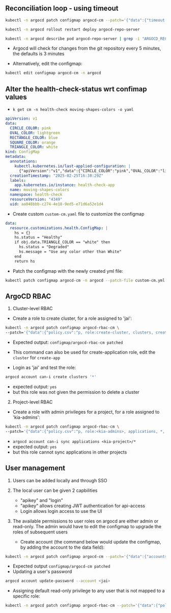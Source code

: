 ## Reconciliation loop - using timeout

```bash
kubectl -n argocd patch configmap argocd-cm --patch='{"data":{"timeout.reconciliation":"300s"}}'
```

```bash
kubectl -n argocd rollout restart deploy argocd-repo-server
```

```bash
kubectl -n argocd describe pod argocd-repo-server | grep -i "ARGOCD_RECONCILIATION_TIMEOUT:" -B1
```

- Argocd will check for changes from the git repository every 5 minutes, the defaults is 3 minutes
  
- Alternatively, edit the configmap:
```bash
kubectl edit configmap argocd-cm -n argocd
```

## Alter the health-check-status wrt confimap values
- `k get cm -n health-check moving-shapes-colors -o yaml`
```yaml
apiVersion: v1
data:
  CIRCLE_COLOR: pink
  OVAL_COLOR: lightgreen
  RECTANGLE_COLOR: blue
  SQUARE_COLOR: orange
  TRIANGLE_COLOR: white
kind: ConfigMap
metadata:
  annotations:
    kubectl.kubernetes.io/last-applied-configuration: |
      {"apiVersion":"v1","data":{"CIRCLE_COLOR":"pink","OVAL_COLOR":"lightgreen","RECTANGLE_COLOR":"blue","SQUARE_COLOR":"orange","TRIANGLE_COLOR":"white"},"kind":"ConfigMap","metadata":{"annotations":{},"labels":{"app.kubernetes.io/instance":"health-check-app"},"name":"moving-shapes-colors","namespace":"health-check"}}
  creationTimestamp: "2025-02-25T16:38:29Z"
  labels:
    app.kubernetes.io/instance: health-check-app
  name: moving-shapes-colors
  namespace: health-check
  resourceVersion: "4349"
  uid: aa048bbb-c274-4e18-9ed5-e71d6a52e1d4
```

- Create custom `custom-cm.yaml` file to customize the configmap
```yaml
data:
  resource.customizations.health.ConfigMap: |
    hs = {}
    hs.status = "Healthy"
    if obj.data.TRIANGLE_COLOR == "white" then
      hs.status = "Degraded"
      hs.message = "Use any color other than White"
    end
    return hs
```

- Patch the configmap with the newly created yml file:
```bash
kubectl patch configmap argocd-cm -n argocd --patch-file custom-cm.yml
```

## ArgoCD RBAC

1. Cluster-level RBAC
  - Create a role to create cluster, for a role assigned to 'jai':
```bash
kubectl -n argocd patch configmap argocd-rbac-cm \
--patch='{"data":{"policy.csv":"p, role:create-cluster, clusters, create, *, allow\ng, <jai>, role, role:create-cluster"}}'
```
  - Expected output: `configmap/argocd-rbac-cm patched`
    
  - This command can also be used for create-application role, edit the `cluster` for `create-app` 

  - Login as 'jai' and test the role:
```bash
argocd account can-i create clusters '*'
```
  - expected output: `yes`
  - but this role was not given the permission to delete a cluster


2. Project-level RBAC
  - Create a role with admin privileges for a project, for a role assigned to 'kia-admins':
```bash
kubectl -n argocd patch configmap argocd-rbac-cm \
--patch='{"data":{"policy.csv":"p, role:<kia-admins>, applications, *, <kia-project>/*, allow\ng, <ali>, role, role:<kia-admins>"}}'
```
  - `argocd account can-i sync applications <kia-project>/*`
  - expected output: `yes`
  - but this role cannot sync applications in other projects


## User management
1. Users can be added locally and through SSO
   
2. The local user can be given 2 capbilities
   - "apikey" and "login"
   - "apikey" allows creating JWT authentication for api-access
   - Login allows login access to use the UI
     
3. The available permissions to user roles on argocd are either admin or read-only. The admin would have to edit the configmap to upgrade the roles of subsequent users
   - Create account (the command below would update the configmap, by adding the account to the data field):
```bash
kubectl -n argocd patch configmap argocd-cm --patch='{"data":{"accounts.<jai>": "apiKey,login"}}'
```
  - Expected output `configmap/argocd-cm patched`
  - Updating a user's password
```bash
argocd account update-password --account <jai>
```

  - Assigning default read-only privilege to any user that is not mapped to a specific role:
```bash
kubectl -n argocd patch configmap argocd-rbac-cm --patch='{"data":{"policy.default": "role:readonly"}}'
```
